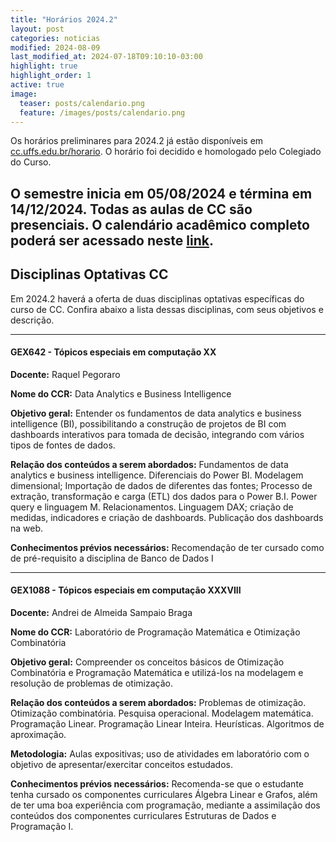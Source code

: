 ```yaml
---
title: "Horários 2024.2"
layout: post
categories: noticias
modified: 2024-08-09
last_modified_at: 2024-07-18T09:10:10-03:00
highlight: true
highlight_order: 1
active: true
image:
  teaser: posts/calendario.png
  feature: /images/posts/calendario.png
---
```


Os horários preliminares para 2024.2 já estão disponíveis em [cc.uffs.edu.br/horario](https://cc.uffs.edu.br/horario/). O horário foi decidido e homologado pelo Colegiado do Curso.

## O semestre inicia em 05/08/2024 e términa em 14/12/2024. **Todas as aulas de CC são presenciais**. O calendário acadêmico completo poderá ser acessado neste [link](https://www.uffs.edu.br/atos-normativos/resolucao/consuni/2023-0146).


## Disciplinas Optativas CC

Em 2024.2 haverá a oferta de duas disciplinas optativas específicas do curso de CC. Confira abaixo a lista dessas disciplinas, com seus objetivos e descrição.

---

#### GEX642 - Tópicos especiais em computação XX

**Docente:**
Raquel Pegoraro

**Nome do CCR:**
Data Analytics e Business Intelligence

**Objetivo geral:**
Entender os fundamentos de data analytics e business intelligence (BI), possibilitando a construção de projetos de BI com dashboards interativos para tomada de decisão, integrando com vários tipos de fontes de dados.

**Relação dos conteúdos a serem abordados:**
Fundamentos de data analytics e business intelligence. Diferenciais do Power BI. Modelagem dimensional; Importação de dados de diferentes das fontes; Processo de extração, transformação e carga (ETL) dos dados para o Power B.I. Power query e linguagem M. Relacionamentos. Linguagem DAX; criação de medidas, indicadores e criação de dashboards. Publicação dos dashboards na web.

**Conhecimentos prévios necessários:**
Recomendação de ter cursado como de pré-requisito a disciplina de Banco de Dados I

---

#### GEX1088 - Tópicos especiais em computação XXXVIII

**Docente:**
Andrei de Almeida Sampaio Braga

**Nome do CCR:**
Laboratório de Programação Matemática e Otimização Combinatória

**Objetivo geral:**
Compreender os conceitos básicos de Otimização Combinatória e Programação Matemática e utilizá-los na modelagem e resolução de problemas de otimização.

**Relação dos conteúdos a serem abordados:**
Problemas de otimização. Otimização combinatória. Pesquisa operacional. Modelagem matemática. Programação Linear. Programação Linear Inteira. Heurísticas. Algoritmos de aproximação.

**Metodologia:**
Aulas expositivas; uso de atividades em laboratório com o objetivo de apresentar/exercitar conceitos estudados.

**Conhecimentos prévios necessários:**
Recomenda-se que o estudante tenha cursado os componentes curriculares Álgebra Linear e Grafos, além de ter uma boa experiência com programação, mediante a assimilação dos conteúdos dos componentes curriculares Estruturas de Dados e Programação I.
